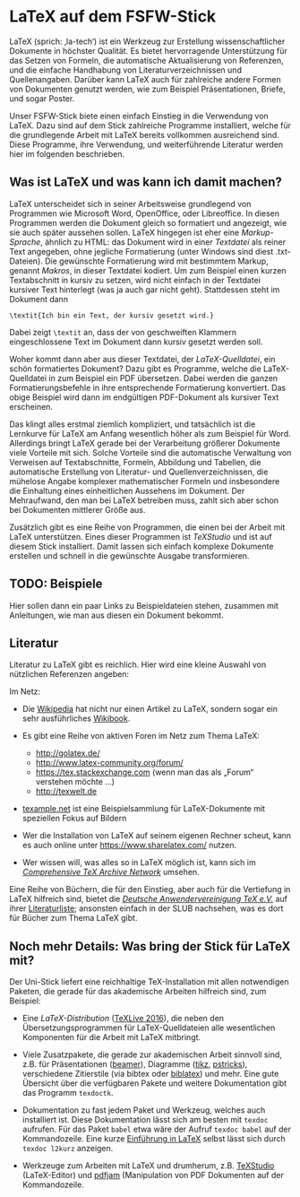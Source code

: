 # LaTeX auf dem FSFW-Stick

LaTeX (sprich: ‚la-tech‘) ist ein Werkzeug zur Erstellung wissenschaftlicher
Dokumente in höchster Qualität.  Es bietet hervorragende Unterstützung für das
Setzen von Formeln, die automatische Aktualisierung von Referenzen, und die
einfache Handhabung von Literaturverzeichnissen und Quellenangaben.  Darüber
kann LaTeX auch für zahlreiche andere Formen von Dokumenten genutzt werden, wie
zum Beispiel Präsentationen, Briefe, und sogar Poster.

Unser FSFW-Stick biete einen einfach Einstieg in die Verwendung von LaTeX.  Dazu
sind auf dem Stick zahlreiche Programme installiert, welche für die grundlegende
Arbeit mit LaTeX bereits vollkommen ausreichend sind.  Diese Programme, ihre
Verwendung, und weiterführende Literatur werden hier im folgenden beschrieben.

## Was ist LaTeX und was kann ich damit machen?

LaTeX unterscheidet sich in seiner Arbeitsweise grundlegend von Programmen wie
Microsoft Word, OpenOffice, oder Libreoffice.  In diesen Programmen werden die
Dokument gleich so formatiert und angezeigt, wie sie auch später aussehen
sollen.  LaTeX hingegen ist eher eine *Markup-Sprache*, ähnlich zu HTML: das
Dokument wird in einer *Textdatei* als reiner Text angegeben, ohne jegliche
Formatierung (unter Windows sind diest .txt-Dateien).  Die gewünschte
Formatierung wird mit bestimmtem Markup, genannt *Makros*, in dieser Textdatei
kodiert.  Um zum Beispiel einen kurzen Textabschnitt in kursiv zu setzen, wird
nicht einfach in der Textdatei kursiver Text hinterlegt (was ja auch gar nicht
geht).  Stattdessen steht im Dokument dann

    \textit{Ich bin ein Text, der kursiv gesetzt wird.}

Dabei zeigt `\textit` an, dass der von geschweiften Klammern eingeschlossene
Text im Dokument dann kursiv gesetzt werden soll.

Woher kommt dann aber aus dieser Textdatei, der *LaTeX-Quelldatei*, ein schön
formatiertes Dokument?  Dazu gibt es Programme, welche die LaTeX-Quelldatei in
zum Beispiel ein PDF übersetzen.  Dabei werden die ganzen Formatierungsbefehle
in ihre entsprechende Formatierung konvertiert.  Das obige Beispiel wird dann im
endgültigen PDF-Dokument als kursiver Text erscheinen.

Das klingt alles erstmal ziemlich kompliziert, und tatsächlich ist die Lernkurve
für LaTeX am Anfang wesentlich höher als zum Beispiel für Word.  Allerdings
bringt LaTeX gerade bei der Verarbeitung größerer Dokumente viele Vorteile mit
sich.  Solche Vorteile sind die automatische Verwaltung von Verweisen auf
Textabschnitte, Formeln, Abbildung und Tabellen, die automatische Erstellung von
Literatur- und Quellenverzeichnissen, die mühelose Angabe komplexer
mathematischer Formeln und insbesondere die Einhaltung eines einheitlichen
Aussehens im Dokument.  Der Mehraufwand, den man bei LaTeX betreiben muss, zahlt
sich aber schon bei Dokumenten mittlerer Größe aus.

Zusätzlich gibt es eine Reihe von Programmen, die einen bei der Arbeit mit LaTeX
unterstützen.  Eines dieser Programmen ist *TeXStudio* und ist auf diesem Stick
installiert.  Damit lassen sich einfach komplexe Dokumente erstellen und schnell
in die gewünschte Ausgabe transformieren.

## TODO: Beispiele

Hier sollen dann ein paar Links zu Beispieldateien stehen, zusammen mit
Anleitungen, wie man aus diesen ein Dokument bekommt.

## Literatur

Literatur zu LaTeX gibt es reichlich.  Hier wird eine kleine Auswahl von
nützlichen Referenzen angeben:

Im Netz:

- Die [Wikipedia](https://en.wikipedia.org/wiki/LaTeX) hat nicht nur einen
  Artikel zu LaTeX, sondern sogar ein sehr
  ausführliches [Wikibook](https://en.wikibooks.org/wiki/LaTeX).

- Es gibt eine Reihe von aktiven Foren im Netz zum Thema LaTeX:
  - http://golatex.de/
  - http://www.latex-community.org/forum/
  - https://tex.stackexchange.com (wenn man das als „Forum“ verstehen möchte …)
  - http://texwelt.de

- [texample.net](http://texample.net/) ist eine Beispielsammlung für
  LaTeX-Dokumente mit speziellen Fokus auf Bildern

- Wer die Installation von LaTeX auf seinem eigenen Rechner scheut, kann es auch
  online unter https://www.sharelatex.com/ nutzen.

- Wer wissen will, was alles so in LaTeX möglich ist, kann sich im
  [*Comprehensive TeX Archive Network*](https://www.ctan.org/) umsehen.

Eine Reihe von Büchern, die für den Einstieg, aber auch für die Vertiefung in
LaTeX hilfreich sind, bietet
die [*Deutsche Anwendervereinigung TeX e.V.*](http://www.dante.de) auf
ihrer [Literaturliste](http://www.dante.de/index/Literatur.html); ansonsten
einfach in der SLUB nachsehen, was es dort für Bücher zum Thema LaTeX gibt.

## Noch mehr Details: Was bring der Stick für LaTeX mit?

Der Uni-Stick liefert eine reichhaltige TeX-Installation mit allen notwendigen
Paketen, die gerade für das akademische Arbeiten hilfreich sind, zum Beispiel:

- Eine *LaTeX-Distribution* ([TeXLive 2016][]), die neben den
  Übersetzungsprogrammen für LaTeX-Quelldateien alle wesentlichen Komponenten
  für die Arbeit mit LaTeX mitbringt.

- Viele Zusatzpakete, die gerade zur akademischen Arbeit sinnvoll sind, z.B. für
  Präsentationen ([beamer][]), Diagramme ([tikz][], [pstricks][]), verschiedene
  Zitierstile (via bibtex oder [biblatex][]) und mehr.  Eine gute Übersicht über
  die verfügbaren Pakete und weitere Dokumentation gibt das Programm `texdoctk`.

- Dokumentation zu fast jedem Paket und Werkzeug, welches auch installiert ist.
  Diese Dokumentation lässt sich am besten mit `texdoc` aufrufen.  Für das Paket
  `babel` etwa wäre der Aufruf `texdoc babel` auf der Kommandozeile.  Eine
  kurze [Einführung in LaTeX][] selbst lässt sich durch `texdoc l2kurz`
  anzeigen.

- Werkzeuge zum Arbeiten mit LaTeX und drumherum, z.B. [TeXStudio][]
  (LaTeX-Editor) und [pdfjam][] (Manipulation von PDF Dokumenten auf der
  Kommandozeile.

[beamer]: https://www.ctan.org/pkg/beamer
[tikz]: https://www.ctan.org/pkg/pgf
[pstricks]: https://www.ctan.org/pkg/pstricks-base
[biblatex]: https://www.ctan.org/pkg/biblatex
[Einführung in LaTeX]: https://www.ctan.org/pkg/lshort-german
[TeXLive 2016]: https://www.tug.org/texlive/
[TeXStudio]: http://www.texstudio.org
[pdfjam]: http://www2.warwick.ac.uk/fac/sci/statistics/staff/academic-research/firth/software/pdfjam
